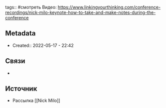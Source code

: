 tags:: #смотреть
Видео: https://www.linkingyourthinking.com/conference-recordings/nick-milo-keynote-how-to-take-and-make-notes-during-the-conference
## Metadata
- Created:: 2022-05-17 - 22:42
## Связи
- 
## Источник
- Рассылка [[Nick Milo]]